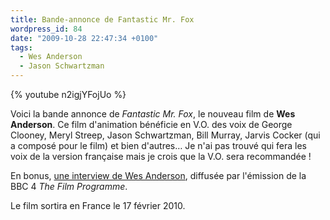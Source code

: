 ```yaml
---
title: Bande-annonce de Fantastic Mr. Fox
wordpress_id: 84
date: "2009-10-28 22:47:34 +0100"
tags:
  - Wes Anderson
  - Jason Schwartzman
---
```


{% youtube n2igjYFojUo %}

Voici la bande annonce de _Fantastic Mr. Fox_, le nouveau film de **Wes
Anderson**. Ce film d'animation bénéficie en V.O. des voix de George Clooney,
Meryl Streep, Jason Schwartzman, Bill Murray, Jarvis Cocker (qui a composé pour
le film) et bien d'autres… Je n'ai pas trouvé qui fera les voix de la version
française mais je crois que la V.O. sera recommandée !

En bonus,
[une interview de Wes Anderson](https://www.bbc.co.uk/programmes/b00n9llt),
diffusée par l'émission de la BBC 4 _The Film Programme_.

Le film sortira en France le 17 février 2010.

[1]: https://www.bbc.co.uk/programmes/b00n9llt
